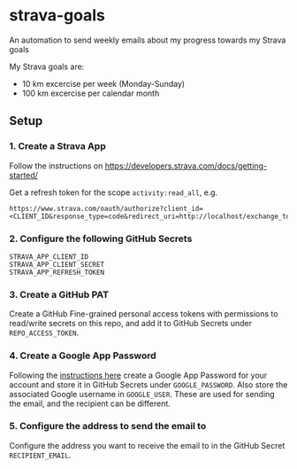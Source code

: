 # strava-goals

An automation to send weekly emails about my progress towards my Strava goals

My Strava goals are:

* 10 km excercise per week (Monday-Sunday)
* 100 km excercise per calendar month

## Setup

### 1. Create a Strava App

Follow the instructions on https://developers.strava.com/docs/getting-started/

Get a refresh token for the scope `activity:read_all`, e.g.

```
https://www.strava.com/oauth/authorize?client_id=<CLIENT_ID&response_type=code&redirect_uri=http://localhost/exchange_token&approval_prompt=force&scope=activity:read_all
```

### 2. Configure the following GitHub Secrets

```
STRAVA_APP_CLIENT_ID
STRAVA_APP_CLIENT_SECRET
STRAVA_APP_REFRESH_TOKEN
```

### 3. Create a GitHub PAT

Create a GitHub Fine-grained personal access tokens with permissions to read/write secrets on this repo, and add it to GitHub Secrets under `REPO_ACCESS_TOKEN`.

### 4. Create a Google App Password

Following the [instructions here](https://support.google.com/accounts/answer/185833) create a Google App Password for your account and store it in GitHub Secrets under `GOOGLE_PASSWORD`.
Also store the associated Google username in `GOOGLE_USER`.
These are used for sending the email, and the recipient can be different.

### 5. Configure the address to send the email to

Configure the address you want to receive the email to in the GitHub Secret `RECIPIENT_EMAIL`.
